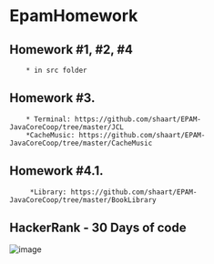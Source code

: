 # EpamHomework

## Homework #1, #2, #4 
        * in src folder
## Homework #3. 
        * Terminal: https://github.com/shaart/EPAM-JavaCoreCoop/tree/master/JCL
        *CacheMusic: https://github.com/shaart/EPAM-JavaCoreCoop/tree/master/CacheMusic
## Homework #4.1. 
         *Library: https://github.com/shaart/EPAM-JavaCoreCoop/tree/master/BookLibrary

## HackerRank - 30 Days of code

![image](https://user-images.githubusercontent.com/14334985/36239519-58bb3766-121b-11e8-9944-5770a3c8c840.png)
